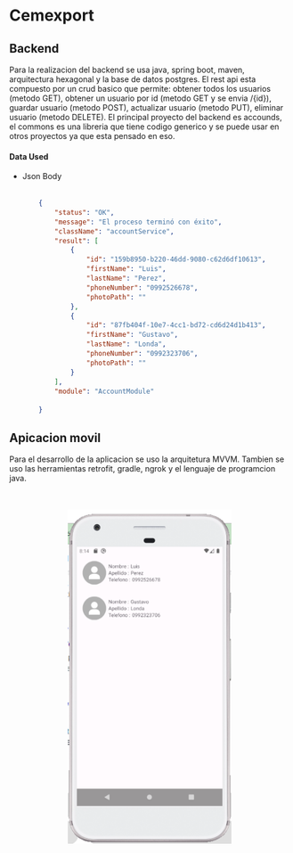 # Cemexport
## Backend
 Para la realizacion del backend se usa java, spring boot, maven, arquitectura hexagonal y la base de datos postgres. El rest api esta compuesto por un crud basico que permite: obtener todos los usuarios (metodo GET), obtener un usuario por id (metodo GET y se envia /{id}), guardar usuario (metodo POST), actualizar usuario (metodo PUT), eliminar usuario (metodo DELETE).
 El principal proyecto del backend es accounds, el commons es una libreria que tiene codigo generico y se puede usar en otros proyectos ya que esta pensado en eso.


####  Data Used

- Json Body
    ```json

        {
	        "status": "OK",
            "message": "El proceso terminó con éxito",
            "className": "accountService",
            "result": [
                {
                    "id": "159b8950-b220-46dd-9080-c62d6df10613",
                    "firstName": "Luis",
                    "lastName": "Perez",
                    "phoneNumber": "0992526678",
                    "photoPath": ""
                },
                {
                    "id": "87fb404f-10e7-4cc1-bd72-cd6d24d1b413",
                    "firstName": "Gustavo",
                    "lastName": "Londa",
                    "phoneNumber": "0992323706",
                    "photoPath": ""
                }
            ],
            "module": "AccountModule"

        }

    ```
    

## Apicacion movil
Para el desarrollo de la aplicacion se uso la arquitetura MVVM. Tambien se uso las herramientas retrofit, gradle, ngrok y el lenguaje de programcion java.
<code><br><br><br></code>
<code><p align="center"><img height="600" src="https://github.com/gustavolonda/comexport/blob/main/image/app_examp.PNG" title="app" style="display: block;margin-left: auto;margin-right: auto;"></p></code>